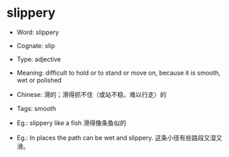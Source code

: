 # slippery

- Word: slippery
- Cognate: slip

- Type: adjective
- Meaning: difficult to hold or to stand or move on, because it is smooth, wet or polished
- Chinese: 滑的；滑得抓不住（或站不稳、难以行走）的
- Tags: smooth
- Eg.: slippery like a fish 滑得像条鱼似的
- Eg.: In places the path can be wet and slippery. 这条小径有些路段又湿又滑。

